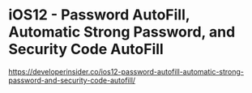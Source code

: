 # iOS12 - Password AutoFill, Automatic Strong Password, and Security Code AutoFill

https://developerinsider.co/ios12-password-autofill-automatic-strong-password-and-security-code-autofill/
